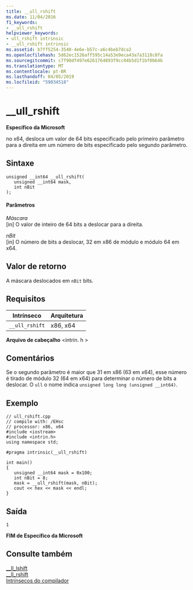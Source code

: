```yaml
---
title: __ull_rshift
ms.date: 11/04/2016
f1_keywords:
- __ull_rshift
helpviewer_keywords:
- ull_rshift intrinsic
- __ull_rshift intrinsic
ms.assetid: b7ff5254-3540-4e6e-b57c-a6c4beb7dca2
ms.openlocfilehash: 5d62ec1526aff595c14a53e9eca43a7a3118c8fa
ms.sourcegitcommit: c7f90df497e6261764893f9cc04b5d1f1bf0b64b
ms.translationtype: MT
ms.contentlocale: pt-BR
ms.lasthandoff: 04/05/2019
ms.locfileid: "59034518"
---
```

# <a name="ullrshift"></a>__ull_rshift

**Específico da Microsoft**

no x64, desloca um valor de 64 bits especificado pelo primeiro parâmetro para a direita em um número de bits especificado pelo segundo parâmetro.

## <a name="syntax"></a>Sintaxe

```
unsigned __int64 __ull_rshift(
   unsigned __int64 mask, 
   int nBit
);
```

#### <a name="parameters"></a>Parâmetros

*Máscara*<br/>
[in] O valor de inteiro de 64 bits a deslocar para a direita.

*nBit*<br/>
[in] O número de bits a deslocar, 32 em x86 de módulo e módulo 64 em x64.

## <a name="return-value"></a>Valor de retorno

A máscara deslocados em `nBit` bits.

## <a name="requirements"></a>Requisitos

|Intrínseco|Arquitetura|
|---------------|------------------|
|`__ull_rshift`|x86, x64|

**Arquivo de cabeçalho** \<intrin. h >

## <a name="remarks"></a>Comentários

Se o segundo parâmetro é maior que 31 em x86 (63 em x64), esse número é tirado de módulo 32 (64 em x64) para determinar o número de bits a deslocar. O `ull` o nome indica `unsigned long long (unsigned __int64)`.

## <a name="example"></a>Exemplo

```
// ull_rshift.cpp
// compile with: /EHsc
// processor: x86, x64
#include <iostream>
#include <intrin.h>
using namespace std;

#pragma intrinsic(__ull_rshift)

int main()
{
   unsigned __int64 mask = 0x100;
   int nBit = 8;
   mask = __ull_rshift(mask, nBit);
   cout << hex << mask << endl;
}
```

## <a name="output"></a>Saída

```
1
```

**FIM de Específico da Microsoft**

## <a name="see-also"></a>Consulte também

[__ll_lshift](../intrinsics/ll-lshift.md)<br/>
[__ll_rshift](../intrinsics/ll-rshift.md)<br/>
[Intrínsecos do compilador](../intrinsics/compiler-intrinsics.md)